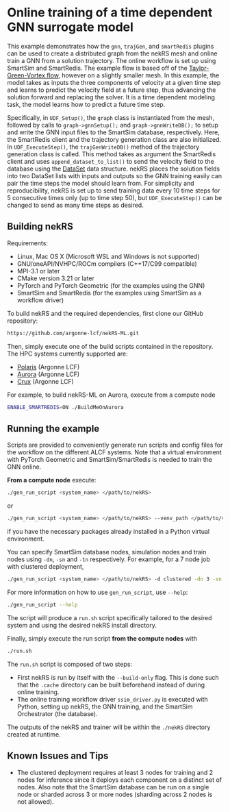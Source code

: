 # Online training of a time dependent GNN surrogate model

This example demonstrates how the `gnn`, `trajGen`, and `smartRedis` plugins can be used to create a distributed graph from the nekRS mesh and online train a GNN from a solution trajectory.
The online workflow is set up using SmartSim and SmartRedis.
The example flow is based off of the [Taylor-Green-Vortex flow](../tgv/README.md), however on a slightly smaller mesh. 
In this example, the model takes as inputs the three components of velocity at a given time step and learns to predict the velocity field at a future step, thus advancing the solution forward and replacing the solver.
It is a time dependent modeling task, the model learns how to predict a future time step.

Specifically, in `UDF_Setup()`, the `graph` class is instantiated from the mesh, followed by calls to `graph->gnnSetup();` and `graph->gnnWriteDB();` to setup and write the GNN input files to the SmartSim database, respectively. Here, the SmartRedis client and the trajectory generation class are also initialized.
In `UDF_ExecuteStep()`, the `trajGenWriteDB()` method of the trajectory generation class is called. This method takes as argument the SmartRedis client and uses `append_dataset_to_list()` to send the velocity field to the database using the [DataSet](https://www.craylabs.org/docs/sr_data_structures.html#dataset) data structure. 
nekRS places the solution fields into two DataSet lists with inputs and outputs so the GNN training easily can pair the time steps the model should learn from.
For simplicity and reproducibility, nekRS is set up to send training data every 10 time steps for 5 consecutive times only (up to time step 50), but `UDF_ExecuteStep()` can be changed to send as many time steps as desired.

## Building nekRS

Requirements:
* Linux, Mac OS X (Microsoft WSL and Windows is not supported) 
* GNU/oneAPI/NVHPC/ROCm compilers (C++17/C99 compatible)
* MPI-3.1 or later
* CMake version 3.21 or later 
* PyTorch and PyTorch Geometric (for the examples using the GNN)
* SmartSim and SmartRedis (for the examples using SmartSim as a workflow driver)

To build nekRS and the required dependencies, first clone our GitHub repository:

```sh
https://github.com/argonne-lcf/nekRS-ML.git
```

Then, simply execute one of the build scripts contained in the repository. 
The HPC systems currently supported are:
* [Polaris](https://docs.alcf.anl.gov/polaris/) (Argonne LCF)
* [Aurora](https://docs.alcf.anl.gov/aurora/) (Argonne LCF) 
* [Crux](https://docs.alcf.anl.gov/crux/) (Argonne LCF)

For example, to build nekRS-ML on Aurora, execute from a compute node

```sh
ENABLE_SMARTREDIS=ON ./BuildMeOnAurora
```

## Running the example

Scripts are provided to conveniently generate run scripts and config files for the workflow on the different ALCF systems.
Note that a virtual environment with PyTorch Geometric and SmartSim/SmartRedis is needed to train the GNN online.

**From a compute node** execute:
```sh
./gen_run_script <system_name> </path/to/nekRS>
```
or
```sh
./gen_run_script <system_name> </path/to/nekRS> --venv_path </path/to/venv>
```
if you have the necessary packages already installed in a Python virtual environment.

You can specify SmartSim database nodes, simulation nodes and train nodes using `-dn`,
`-sn` and `-tn` respectively. For example, for a 7 node job with clustered deployment,
```sh
./gen_run_script <system_name> </path/to/nekRS> -d clustered -dn 3 -sn 2 -tn 2
```

For more information on how to use `gen_run_script`, use `--help`:
```sh
./gen_run_script --help
```

The script will produce a `run.sh` script specifically tailored to the desired system and using the desired nekRS install directory. 

Finally, simply execute the run script **from the compute nodes** with

```bash
./run.sh
```

The `run.sh` script is composed of two steps:

- First nekRS is run by itself with the `--build-only` flag. This is done such that the `.cache` directory can be built beforehand instead of during online training.
- The online training workflow driver `ssim_driver.py` is executed with Python, setting up nekRS, the GNN training, and the SmartSim Orchestrator (the database).

The outputs of the nekRS and trainer will be within the `./nekRS` directory created at runtime.

## Known Issues and Tips
- The clustered deployment requires at least 3 nodes for training and 2 nodes for inference since it deploys each component on a distinct set of nodes. Also note that the SmartSim database can be run on a single node or sharded across 3 or more nodes (sharding across 2 nodes is not allowed).
